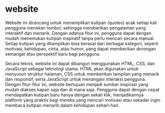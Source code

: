 # website
Website ini dirancang untuk menampilkan kutipan (quotes) acak setiap kali pengguna menekan tombol, sehingga memberikan pengalaman yang interaktif dan menarik. Dengan adanya fitur ini, pengguna dapat dengan mudah menemukan kutipan inspiratif tanpa perlu mencari secara manual. Setiap kutipan yang ditampilkan bisa berasal dari berbagai kategori, seperti motivasi, kehidupan, cinta, atau humor, yang dapat memberikan dorongan semangat atau perspektif baru bagi pengguna.

Secara teknis, website ini dapat dibangun menggunakan HTML, CSS, dan JavaScript sebagai teknologi utama. HTML akan digunakan untuk menyusun struktur halaman, CSS untuk memberikan tampilan yang menarik dan responsif, serta JavaScript untuk menangani interaksi pengguna. Dengan fitur-fitur ini, website bertujuan menjadi sumber inspirasi yang mudah diakses kapan saja dan di mana saja. Pengguna dapat dengan cepat mendapatkan kutipan baru hanya dengan sekali klik, menjadikannya platform yang praktis bagi mereka yang mencari motivasi atau sekadar ingin membaca kutipan menarik dalam kehidupan sehari-hari.
